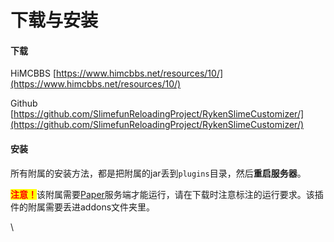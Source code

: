 # 下载与安装

#### 下载 <a href="#xia-zai" id="xia-zai"></a>

HiMCBBS [https://www.himcbbs.net/resources/10/](https://www.himcbbs.net/resources/10/)

Github [https://github.com/SlimefunReloadingProject/RykenSlimeCustomizer/](https://github.com/SlimefunReloadingProject/RykenSlimeCustomizer/)

#### 安装 <a href="#an-zhuang" id="an-zhuang"></a>

所有附属的安装方法，都是把附属的jar丢到`plugins`目录，然后**重启服务器**。

<mark style="color:red;">**注意！**</mark>该附属需要[Paper](https://papermc.io/downloads)服务端才能运行，请在下载时注意标注的运行要求。该插件的附属需要丢进addons文件夹里。

\

